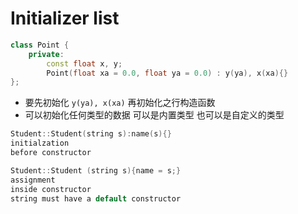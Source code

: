 # Initializer list

```cpp
class Point {
    private:
        const float x, y;
        Point(float xa = 0.0, float ya = 0.0) : y(ya), x(xa){}
};
```

* 要先初始化 `y(ya), x(xa)` 再初始化之行构造函数
* 可以初始化任何类型的数据 可以是内置类型 也可以是自定义的类型 

```cpp
Student::Student(string s):name(s){}
initialzation
before constructor

Student::Student (string s){name = s;}
assignment
inside constructor 
string must have a default constructor
```

